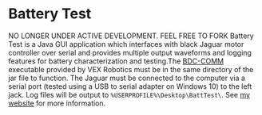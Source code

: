 # Battery Test
NO LONGER UNDER ACTIVE DEVELOPMENT. FEEL FREE TO FORK
Battery Test is a Java GUI application which interfaces with black Jaguar motor controller over serial and provides multiple output waveforms and logging features for battery characterization and testing.The [BDC-COMM](http://content.vexrobotics.com/downloads/217-3367-VEXpro_Jaguar_BDC-COMM-107.zip) executable provided by VEX Robotics must be in the same directory of the jar file to function. The Jaguar must be connected to the computer via a serial port (tested using a USB to serial adapter on Windows 10) to the left jack. Log files will be output to `%USERPROFILE%\Desktop\BattTest\`. See [my website](http://dev.17acr.com/battery-test) for more information.
